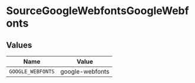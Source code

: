 # SourceGoogleWebfontsGoogleWebfonts


## Values

| Name              | Value             |
| ----------------- | ----------------- |
| `GOOGLE_WEBFONTS` | google-webfonts   |